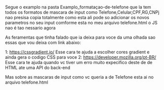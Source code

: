 Segue o examplo na pasta Examplo_formataçao-de-telefone que la tem todos os formatos de mascara de input como Telefone,Celular,CPF,RG,CNPj   nao presisa copia totalmente como esta ali pode so adicionar os novos parametros no seu input comforme esta no meu arquivo telefone.html o JS nao é tao nessario agora

As feramentas que tinha falado que ia deixa para voce da uma olhada sao essas que vou deixa com link abaixo:


1: https://cssgradient.io/  Esse cara te ajuda a escolher cores  gradient e ainda gera o codigo  CSS para voce 
2: https://developer.mozilla.org/pt-BR/  Esse cara te ajuda quando vc tiver um erro muito expecifico deste de de HTML ate uma API do back-end


Mas sobre as mascaras de input como vc queria a de Telefone esta ai no arquivo telefone.html
